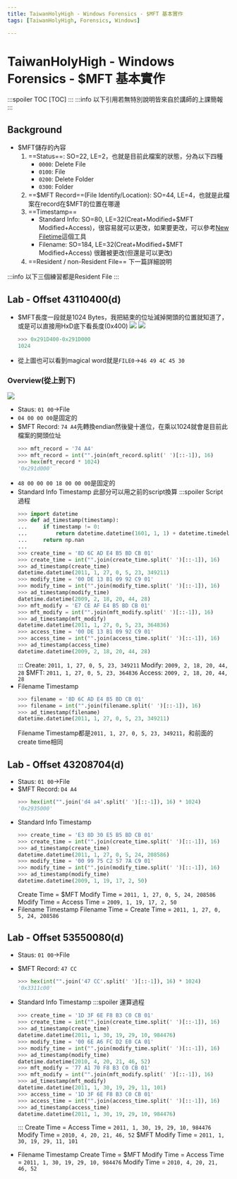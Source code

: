 ```yaml
---
title: TaiwanHolyHigh - Windows Forensics - $MFT 基本實作
tags: [TaiwanHolyHigh, Forensics, Windows]

---
```


# TaiwanHolyHigh - Windows Forensics - \$MFT 基本實作
:::spoiler TOC
[TOC]
:::
:::info
以下引用若無特別說明皆來自於講師的上課簡報
:::

## Background
* \$MFT儲存的內容
    1. ==Status==: SO=22, LE=2，也就是目前此檔案的狀態，分為以下四種
        * `0000`: Delete File
        * `0100`: File
        * `0200`: Delete Folder
        * `0300`: Folder
    2. ==\$MFT Record==(File Identify/Location): SO=44, LE=4，也就是此檔案在record在\$MFT的位置在哪邊
    3. ==Timestamp==
        * Standard Info: SO=80, LE=32(Creat+Modified+\$MFT Modified+Access)，很容易就可以更改，如果要更改，可以參考[New Filetime](https://newfiletime.en.softonic.com/?ex=RAMP-1462.1)這個工具
        * Filename: SO=184, LE=32(Creat+Modified+\$MFT Modified+Access)
            很難被更改(但還是可以更改)
    4. ==Resident / non-Resident File==
        下一篇詳細說明
        
:::info
以下三個練習都是Resident File
:::
## Lab - Offset 43110400(d)
* \$MFT長度一段就是1024 Bytes，我把結束的位址減掉開頭的位置就知道了，或是可以直接用HxD底下看長度(0x400)
    ![](https://hackmd.io/_uploads/rk0s7QKza.png)
    ![](https://hackmd.io/_uploads/rJjnQ7tfT.png)
    ```python
    >>> 0x291D400-0x291D000
    1024
    ```
* 從上圖也可以看到magical word就是`FILE0`$\to$`46 49 4C 45 30`
### Overview(從上到下)
![](https://hackmd.io/_uploads/S1l-DgEtzp.png)

* Staus: `01 00`$\to$File
* `04 00 00 00`是固定的
* \$MFT Record: `74 A4`先轉換endian然後變十進位，在乘以1024就會是目前此檔案的開頭位址
    ```python
    >>> mft_record = '74 A4'
    >>> mft_record = int("".join(mft_record.split(' ')[::-1]), 16)
    >>> hex(mft_record * 1024)
    '0x291d000'
    ```
* `48 00 00 00 18 00 00 00`是固定的
* Standard Info Timestamp
    此部分可以用之前的script換算
    :::spoiler Script 過程
    ```python
    >>> import datetime
    >>> def ad_timestamp(timestamp):
    ...     if timestamp != 0:
    ...         return datetime.datetime(1601, 1, 1) + datetime.timedelta(seconds=timestamp/10000000)
    ...     return np.nan
    ...
    >>> create_time = '8D 6C AD E4 B5 BD CB 01'
    >>> create_time = int("".join(create_time.split(' ')[::-1]), 16)
    >>> ad_timestamp(create_time)
    datetime.datetime(2011, 1, 27, 0, 5, 23, 349211)
    >>> modify_time = '00 DE 13 B1 09 92 C9 01'
    >>> modify_time = int("".join(modify_time.split(' ')[::-1]), 16)
    >>> ad_timestamp(modify_time)
    datetime.datetime(2009, 2, 18, 20, 44, 28)
    >>> mft_modify = 'E7 CE AF E4 B5 BD CB 01'
    >>> mft_modify = int("".join(mft_modify.split(' ')[::-1]), 16)
    >>> ad_timestamp(mft_modify)
    datetime.datetime(2011, 1, 27, 0, 5, 23, 364836)
    >>> access_time = '00 DE 13 B1 09 92 C9 01'
    >>> access_time = int("".join(access_time.split(' ')[::-1]), 16)
    >>> ad_timestamp(access_time)
    datetime.datetime(2009, 2, 18, 20, 44, 28)
    ```
    :::
    Create: `2011, 1, 27, 0, 5, 23, 349211`
    Modify: `2009, 2, 18, 20, 44, 28`
    \$MFT: `2011, 1, 27, 0, 5, 23, 364836`
    Access: `2009, 2, 18, 20, 44, 28`
* Filename Timestamp
    ```python
    >>> filename = '8D 6C AD E4 B5 BD CB 01'
    >>> filename = int("".join(filename.split(' ')[::-1]), 16)
    >>> ad_timestamp(filename)
    datetime.datetime(2011, 1, 27, 0, 5, 23, 349211)
    ```
    Filename Timestamp都是`2011, 1, 27, 0, 5, 23, 349211`，和前面的create time相同
## Lab - Offset 43208704(d)
* Staus: `01 00`$\to$File
* \$MFT Record: `D4 A4`
    ```python
    >>> hex(int("".join('d4 a4'.split(' ')[::-1]), 16) * 1024)
    '0x2935000'
    ```
* Standard Info Timestamp
    ```python
    >>> create_time = 'E3 8D 30 E5 B5 BD CB 01'
    >>> create_time = int("".join(create_time.split(' ')[::-1]), 16)
    >>> ad_timestamp(create_time)
    datetime.datetime(2011, 1, 27, 0, 5, 24, 208586)
    >>> modify_time = '00 99 75 C2 57 7A C9 01'
    >>> modify_time = int("".join(modify_time.split(' ')[::-1]), 16)
    >>> ad_timestamp(modify_time)
    datetime.datetime(2009, 1, 19, 17, 2, 50)
    ```
    Create Time = \$MFT Modify Time = `2011, 1, 27, 0, 5, 24, 208586`
    Modify Time = Access Time = `2009, 1, 19, 17, 2, 50`
* Filename Timestamp
    Filename Time = Create Time = `2011, 1, 27, 0, 5, 24, 208586`
    
## Lab - Offset 53550080(d)
* Staus: `01 00`$\to$File
* \$MFT Record: `47 CC`
    ```python
    >>> hex(int("".join('47 CC'.split(' ')[::-1]), 16) * 1024)
    '0x3311c00'
    ```
* Standard Info Timestamp
    :::spoiler 運算過程
    ```python
    >>> create_time = '1D 3F 6E F8 B3 C0 CB 01'
    >>> create_time = int("".join(create_time.split(' ')[::-1]), 16)
    >>> ad_timestamp(create_time)
    datetime.datetime(2011, 1, 30, 19, 29, 10, 984476)
    >>> modify_time = '00 6E A6 FC D2 E0 CA 01'
    >>> modify_time = int("".join(modify_time.split(' ')[::-1]), 16)
    >>> ad_timestamp(modify_time)
    datetime.datetime(2010, 4, 20, 21, 46, 52)
    >>> mft_modify = '77 A1 70 F8 B3 C0 CB 01'
    >>> mft_modify = int("".join(mft_modify.split(' ')[::-1]), 16)
    >>> ad_timestamp(mft_modify)
    datetime.datetime(2011, 1, 30, 19, 29, 11, 101)
    >>> access_time = '1D 3F 6E F8 B3 C0 CB 01'
    >>> access_time = int("".join(access_time.split(' ')[::-1]), 16)
    >>> ad_timestamp(access_time)
    datetime.datetime(2011, 1, 30, 19, 29, 10, 984476)
    ```
    :::
    Create Time = Access Time = `2011, 1, 30, 19, 29, 10, 984476`
    Modify Time = `2010, 4, 20, 21, 46, 52`
    \$MFT Modify Time = `2011, 1, 30, 19, 29, 11, 101`
    
* Filename Timestamp
    Create Time = \$MFT Modify Time = Access Time = `2011, 1, 30, 19, 29, 10, 984476`
    Modify Time = `2010, 4, 20, 21, 46, 52`